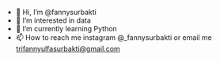 - 👋 Hi, I’m @fannysurbakti
- 👀 I’m interested in data
- 🌱 I’m currently learning Python
- 📫 How to reach me instagram @_fannysurbakti
 or email me trifannyulfasurbakti@gmail.com
<!---
fannysurbakti/fannysurbakti is a ✨ special ✨ repository because its `README.md` (this file) appears on your GitHub profile.
You can click the Preview link to take a look at your changes.
--->
